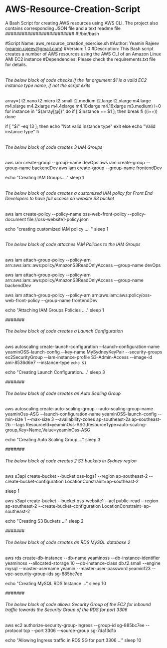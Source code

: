 # AWS-Resource-Creation-Script
A Bash Script for creating AWS resources using AWS CLI. The project also contains corresponding JSON file and a text readme file
#########################
#!/bin/bash

#Script Name: aws_resource_creation_exercise.sh
#Author: Yeamin Rajeev (yeamin.rajeev@gmail.com)
#Version: 1.0
#Description: This Bash script creates a number of AWS resources using the AWS CLI of an Amazon Linux AMI EC2 instance 
#Dependencies: Please check the requirements.txt file for details. 

######
###### The below block of code checks if the 1st argument $1 is a valid EC2 instance type name, if not the script exits
######

array=( t2.nano t2.micro t2.small t2.medium t2.large t2.xlarge m4.large m4.xlarge m4.2xlarge m4.4xlarge m4.10xlarge m4.16xlarge m3.medium)
i=0
for instance in "${array[@]}"
do
	if [ $instance == $1 ]; then
		break
	fi 
	((i++))
done

if [ "$i" -eq 13 ]; then
	echo "Not valid instance type"
	exit
else
	echo "Valid instance type"
fi

######
###### The below block of code creates 3 IAM Groups
######

aws iam create-group --group-name devOps
aws iam create-group --group-name backendDev
aws iam create-group --group-name frontendDev

echo "Creating IAM Groups...."
sleep 1

######
###### The below block of code creates a customized IAM policy for Front End Developers to have full access on website S3 bucket
######

aws iam create-policy --policy-name oss-web-front-policy --policy-document file://oss-website1-policy.json

echo "creating customized IAM policy .... "
sleep 1

######
###### The below block of code attaches IAM Policies to the IAM Groups
######

aws iam attach-group-policy --policy-arn arn:aws:iam::aws:policy/AmazonS3ReadOnlyAccess --group-name devOps

aws iam attach-group-policy --policy-arn arn:aws:iam::aws:policy/AmazonS3ReadOnlyAccess --group-name backendDev

aws iam attach-group-policy --policy-arn arn:aws:iam::aws:policy/oss-web-front-policy --group-name frontendDev

echo "Attaching IAM Groups Policies ...."
sleep 1

#######
###### The below block of code creates a Launch Configuration
###### 

aws autoscaling create-launch-configuration --launch-configuration-name yeaminOSS-launch-config --key-name MySydneyKeyPair --security-groups ec2SecurityGroup --iam-instance-profile S3-Admin-Access --image-id ami-8536d6e7 --instance-type `echo $1`

echo "Creating Launch Configuration...."
sleep 3

#######
###### The below block of code creates an Auto Scaling Group
######

aws autoscaling create-auto-scaling-group --auto-scaling-group-name yeaminOss-ASG --launch-configuration-name yeaminOSS-launch-config --min-size 1 --max-size 3 --availability-zones ap-southeast-2a ap-southeast-2b --tags ResourceId=yeaminOss-ASG,ResourceType=auto-scaling-group,Key=Name,Value=yeaminOss-ASG

echo "Creating Auto Scaling Group...."
sleep 3

#######
###### The below block of code creates 2 S3 buckets in Sydney region
######

aws s3api create-bucket --bucket oss-logs1 --region ap-southeast-2 --create-bucket-configuration LocationConstraint=ap-southeast-2

sleep 1

aws s3api create-bucket --bucket oss-website1 --acl public-read --region ap-southeast-2 --create-bucket-configuration LocationConstraint=ap-southeast-2

echo "Creating S3 Buckets ..."
sleep 2

#######
###### The below block of code creates an RDS MySQL database 2
######

aws rds create-db-instance --db-name yeaminoss --db-instance-identifier yeaminoss --allocated-storage 10 --db-instance-class db.t2.small --engine mysql --master-username yeamin --master-user-password yeamin123 --vpc-security-group-ids sg-885bc7ee

echo "Creating MySQL RDS Instance ..."
sleep 10


#######
###### The below block of code allows Security Group of the EC2 for inbound traffic towards the Security Group of the RDS for port 3306
######

aws ec2 authorize-security-group-ingress --group-id sg-885bc7ee --protocol tcp --port 3306 --source-group sg-7da13d1b

echo "Allowing Ingress traffic in RDS SG for port 3306 ..."
sleep 10 
